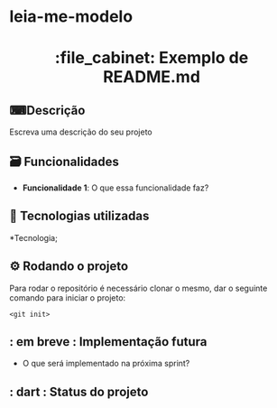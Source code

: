 
#  leia-me-modelo
<h1 align="center">:file_cabinet: Exemplo de README.md</h1>

## ⌨Descrição  

Escreva uma descrição do seu projeto

## 🗃 Funcionalidades 
* <b>Funcionalidade 1</b>: O que essa funcionalidade faz?

##  🔗  Tecnologias utilizadas
*Tecnologia;

##  ⚙  Rodando o projeto 
Para rodar o repositório é necessário clonar o mesmo, dar o seguinte comando para iniciar o projeto:
```
<git init>

```

## : em breve : Implementação futura 
* O que será implementado na próxima sprint?

## : dart : Status do projeto 
